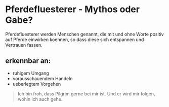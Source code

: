 # Pferdefluesterer - Mythos oder Gabe?

Pferdefluesterer werden Menschen genannt, die mit und ohne Worte positiv auf Pferde einwirken koennen, so dass diese sich entspannen und Vertrauen fassen.

## erkennbar an:
* ruhigem Umgang
* vorausschauendem Handeln
* ueberlegtem Vorgehen

> Ich bin froh, dass Pilgrim gerne bei mir ist. Und er wird mir folgen, wohin ich auch gehe.
